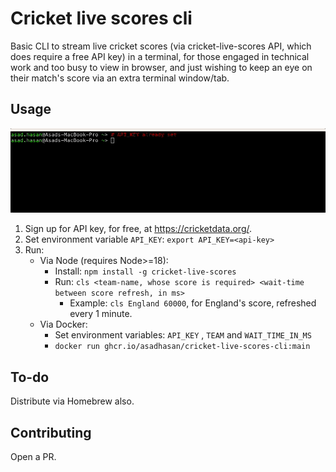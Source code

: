 # Cricket live scores cli

Basic CLI to stream live cricket scores (via cricket-live-scores API, which does require a free API key) in a terminal, for those engaged in technical work and too busy to view in browser, and just wishing to keep an eye on their match's score via an extra terminal window/tab.

## Usage

![Live cricket scores in terminal](./docs/cric-live-scores-demo.gif)

1. Sign up for API key, for free, at https://cricketdata.org/.
2. Set environment variable `API_KEY`: `export API_KEY=<api-key>`
3. Run:
   - Via Node (requires Node>=18):
     - Install: `npm install -g cricket-live-scores`
     - Run: `cls <team-name, whose score is required> <wait-time between score refresh, in ms>`
       - Example: `cls England 60000`, for England's score, refreshed every 1 minute.
   - Via Docker:
     - Set environment variables: `API_KEY` , `TEAM` and `WAIT_TIME_IN_MS`
     - `docker run ghcr.io/asadhasan/cricket-live-scores-cli:main`

## To-do

Distribute via Homebrew also.

## Contributing

Open a PR.
